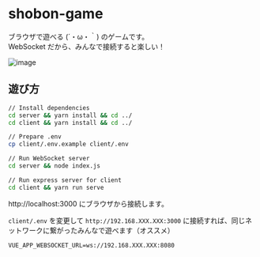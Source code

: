 # shobon-game

ブラウザで遊べる (´・ω・｀) のゲームです。  
WebSocket だから、みんなで接続すると楽しい！

![image](https://user-images.githubusercontent.com/31984716/65368361-1ac95100-dc7b-11e9-84d6-466c53dfe976.png)


## 遊び方

```sh
// Install dependencies
cd server && yarn install && cd ../
cd client && yarn install && cd ../
```

```sh
// Prepare .env
cp client/.env.example client/.env
```

```sh
// Run WebSocket server
cd server && node index.js
```
```sh
// Run express server for client
cd client && yarn run serve
```

http://localhost:3000 にブラウザから接続します。  

`client/.env` を変更して `http://192.168.XXX.XXX:3000` に接続すれば、同じネットワークに繋がったみんなで遊べます（オススメ）

```.env
VUE_APP_WEBSOCKET_URL=ws://192.168.XXX.XXX:8080
```
